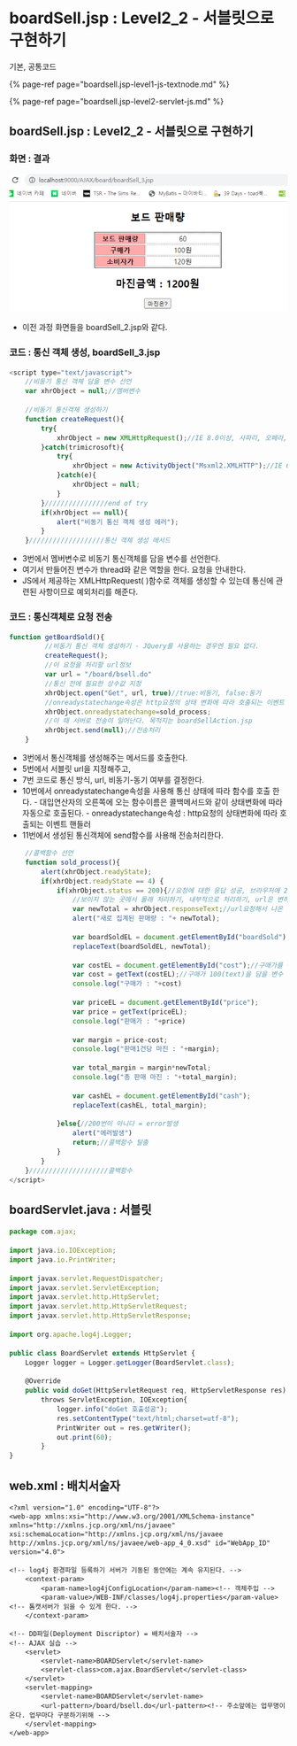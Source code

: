 # boardSell.jsp : Level2\_2 - 서블릿으로 구현하기

기본, 공통코드

{% page-ref page="boardsell.jsp-level1-js-textnode.md" %}

{% page-ref page="boardsell.jsp-level2-servlet-js.md" %}

## boardSell.jsp : Level2\_2 - 서블릿으로 구현하기

### 화면 : 결과

![\(120 - 100\) \* 60 = 1200](../../../.gitbook/assets/level3%20%281%29.png)

* 이전 과정 화면들을 boardSell\_2.jsp와 같다.

### 코드 :  통신 객체 생성, boardSell\_3.jsp

```javascript
<script type="text/javascript">
	//비동기 통신 객체 담을 변수 선언
	var xhrObject = null;//멤버변수
	
	//비동기 통신객체 생성하기
	function createRequest(){
		try{
			xhrObject = new XMLHttpRequest();//IE 8.0이상, 사파리, 오페라, 크롬, 파이어폭스에서 생성할 때 
		}catch(trimicrosoft){
			try{
				xhrObject = new ActivityObject("Msxml2.XMLHTTP");//IE 6.0에서 생성할떄
			}catch(e){
				xhrObject = null;
			}
		}////////////////end of try
		if(xhrObject == null){
			alert("비동기 통신 객체 생성 에러");
		}
	}///////////////////통신 객체 생성 메서드
```

* 3번에서 멤버변수로 비동기 통신객체를 담을 변수를 선언한다.
* 여기서 만들어진 변수가 thread와 같은 역할을 한다. 요청을 안내한다.
* JS에서 제공하는 XMLHttpRequest\( \)함수로 객체를 생성할 수 있는데 통신에 관련된 사항이므로 예외처리를 해준다.

### 코드 :  통신객체로 요청 전송

```javascript
function getBoardSold(){
		 //비동기 통신 객체 생성하기 - JQuery를 사용하는 경우엔 필요 없다.
		 createRequest();
		 //이 요청을 처리할 url정보
		 var url = "/board/bsell.do"
		 //통신 전에 필요한 상수값 지정
		 xhrObject.open("Get", url, true)//true:비동기, false:동기
		 //onreadystatechange속성은 http요청의 상태 변화에 따라 호출되는 이벤트 핸들러이다.
		 xhrObject.onreadystatechange=sold_process;
		 //이 때 서버로 전송이 일어난다. 목적지는 boardSellAction.jsp
		 xhrObject.send(null);//전송처리
	}	
```

* 3번에서 통신객체를 생성해주는 메서드를 호출한다.
* 5번에서 서블릿 url을 지정해주고,
* 7번 코드로 통신 방식, url, 비동기-동기 여부를 결정한다.
* 10번에서 onreadystatechange속성을 사용해 통신 상태에 따라 함수를 호출 한다. - 대입연산자의 오른쪽에 오는 함수이름은 콜백메서드와 같이 상태변화에 따라 자동으로 호출된다. - onreadystatechange속성 : http요청의 상태변화에 따라 호출되는 이벤트 핸들러
* 11번에서 생성된 통신객체에 send함수를 사용해 전송처리한다.

```javascript
	//콜백함수 선언
	function sold_process(){
		alert(xhrObject.readyState);
		if(xhrObject.readyState == 4) {
			if(xhrObject.status == 200){//요청에 대한 응답 성공, 브라우저에 200번이 떳니?
				//보이지 않는 곳에서 몰래 처리하기, 내부적으로 처리하기, url은 변하지 않는다.
				var newTotal = xhrObject.responseText;//url요청해서 나온 값 가져오기, XML이라면 responseXML을 사용한다.
				alert("새로 집계된 판매량 : "+ newTotal);
				
				var boardSoldEL = document.getElementById("boardSold");
			    replaceText(boardSoldEL, newTotal);
			    
			    var costEL = document.getElementById("cost");//구매가를 감싸는 <span>태그의 주소번지를 담을 변수
			    var cost = getText(costEL);//구매가 100(text)을 담을 변수 
			    console.log("구매가 : "+cost)
			    
				var priceEL = document.getElementById("price");
			    var price = getText(priceEL);
			    console.log("판매가 : "+price)
			    
			    var margin = price-cost;
			    console.log("판매1건당 마진 : "+margin);
			    
			    var total_margin = margin*newTotal;
			    console.log("총 판매 마진 : "+total_margin);
			    
				var cashEL = document.getElementById("cash");
				replaceText(cashEL, total_margin);
			    
			}else{//200번이 아니다 = error발생
				alert("에러발생")
				return;//콜백함수 탈출
			}
		}
	}////////////////////콜백함수 
</script>
```

## boardServlet.java : 서블릿

```javascript
package com.ajax;

import java.io.IOException;
import java.io.PrintWriter;

import javax.servlet.RequestDispatcher;
import javax.servlet.ServletException;
import javax.servlet.http.HttpServlet;
import javax.servlet.http.HttpServletRequest;
import javax.servlet.http.HttpServletResponse;

import org.apache.log4j.Logger;

public class BoardServlet extends HttpServlet {
	Logger logger = Logger.getLogger(BoardServlet.class);

	@Override
	public void doGet(HttpServletRequest req, HttpServletResponse res) 
		throws ServletException, IOException{
			logger.info("doGet 호출성공");
		    res.setContentType("text/html;charset=utf-8");
		    PrintWriter out = res.getWriter();
		    out.print(60);
		}
}
```

## web.xml : 배치서술자

```markup
<?xml version="1.0" encoding="UTF-8"?>
<web-app xmlns:xsi="http://www.w3.org/2001/XMLSchema-instance" xmlns="http://xmlns.jcp.org/xml/ns/javaee" xsi:schemaLocation="http://xmlns.jcp.org/xml/ns/javaee http://xmlns.jcp.org/xml/ns/javaee/web-app_4_0.xsd" id="WebApp_ID" version="4.0">

<!-- log4j 환경파일 등록하기 서버가 기동된 동안에는 계속 유지된다. -->
	<context-param>
		<param-name>log4jConfigLocation</param-name><!-- 객체주입 -->
		<param-value>/WEB-INF/classes/log4j.properties</param-value><!-- 톰캣서버가 읽을 수 있게 한다. -->
	</context-param>
	
<!-- DD파일(Deployment Discriptor) = 배치서술자 -->
<!-- AJAX 실습 -->
	<servlet>
		<servlet-name>BOARDServlet</servlet-name>
		<servlet-class>com.ajax.BoardServlet</servlet-class>
	</servlet>
	<servlet-mapping>
		<servlet-name>BOARDServlet</servlet-name>
		<url-pattern>/board/bsell.do</url-pattern><!-- 주소앞에는 업무명이온다. 업무마다 구분하기위해 -->
	</servlet-mapping>
</web-app>
```

